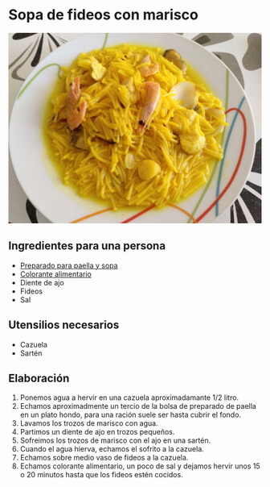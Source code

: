 # Sopa de fideos con marisco

![](images/sopa-fideos-marisco-full.jpg)

## Ingredientes para una persona

* [Preparado para paella y sopa](ingredients/preparado-paella-sopa.md)
* [Colorante alimentario](ingredients/colorante-alimentario.md)
* Diente de ajo
* Fideos
* Sal

## Utensilios necesarios

* Cazuela
* Sartén

## Elaboración

1. Ponemos agua a hervir en una cazuela aproximadamante 1/2 litro.
1. Echamos aproximadmente un tercio de la bolsa de preparado de paella en un plato hondo, para una ración suele ser hasta cubrir el fondo.
1. Lavamos los trozos de marisco con agua.
1. Partimos un diente de ajo en trozos pequeños.
1. Sofreimos los trozos de marisco con el ajo en una sartén.
1. Cuando el agua hierva, echamos el sofrito a la cazuela.
1. Echamos sobre medio vaso de fideos a la cazuela.
1. Echamos colorante alimentario, un poco de sal y dejamos hervir unos 15 o 20 minutos hasta que los fideos estén cocidos. 
